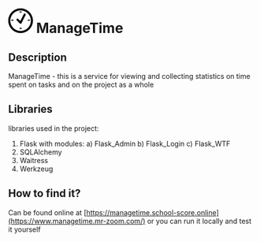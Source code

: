 # ![Icon](https://github.com/Mr-Zoom-13/ManageTime/raw/main/static/img/icon.png) ManageTime
## Description
ManageTime - this is a service for viewing and collecting statistics on time spent on tasks and on the project as a whole
## Libraries
libraries used in the project:
1. Flask with modules:
  a) Flask_Admin
  b) Flask_Login
  c) Flask_WTF
2. SQLAlchemy
3. Waitress
4. Werkzeug
## How to find it?
Can be found online at [https://managetime.school-score.online](https://www.managetime.mr-zoom.com/) or you can run it locally and test it yourself

